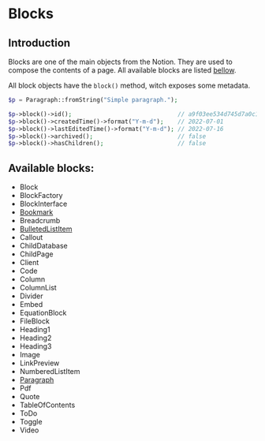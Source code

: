 # Blocks

## Introduction

Blocks are one of the main objects from the Notion. They are used to compose the
contents of a page. All available blocks are listed [bellow](#available-blocks).

All block objects have the `block()` method, witch exposes some metadata.

```php
$p = Paragraph::fromString("Simple paragraph.");

$p->block()->id();                              // a9f03ee534d745d7a0c1f834572cc49f
$p->block()->createdTime()->format("Y-m-d");    // 2022-07-01
$p->block()->lastEditedTime()->format("Y-m-d"); // 2022-07-16
$p->block()->archived();                        // false
$p->block()->hasChildren();                     // false
```

## Available blocks:

- Block
- BlockFactory
- BlockInterface
- [Bookmark](./Bookmark)
- Breadcrumb
- [BulletedListItem](./BulletedListItem)
- Callout
- ChildDatabase
- ChildPage
- Client
- Code
- Column
- ColumnList
- Divider
- Embed
- EquationBlock
- FileBlock
- Heading1
- Heading2
- Heading3
- Image
- LinkPreview
- NumberedListItem
- [Paragraph](./Paragraph)
- Pdf
- Quote
- TableOfContents
- ToDo
- Toggle
- Video